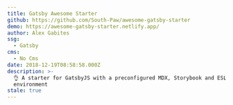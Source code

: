 ```yaml
---
title: Gatsby Awesome Starter
github: https://github.com/South-Paw/awesome-gatsby-starter
demo: https://awesome-gatsby-starter.netlify.app/
author: Alex Gabites
ssg:
  - Gatsby
cms:
  - No Cms
date: 2018-12-19T08:58:58.000Z
description: >-
  👌 A starter for GatsbyJS with a preconfigured MDX, Storybook and ESLint
  environment
stale: true
---
```


